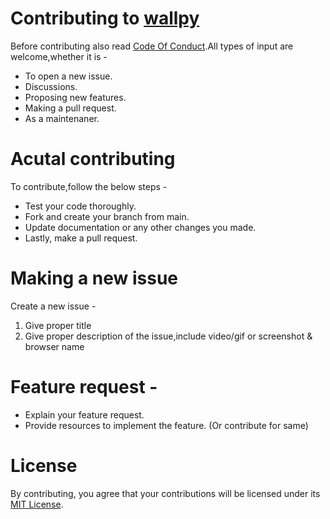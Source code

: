 # Contributing to [wallpy](https://github.com/jayantur13/wallpy "wallpy")

Before contributing also read [Code Of Conduct](https://github.com/jayantur13/wallpy/blob/main/CODE_OF_CONDUCT.md "Code Of Conduct").All types of input are welcome,whether it is -

- To open a new issue.
- Discussions.
- Proposing new features.
- Making a pull request.
- As a maintenaner.

# Acutal contributing

To contribute,follow the below steps -

- Test your code thoroughly.
- Fork and create your branch from main.
- Update documentation or any other changes you made.
- Lastly, make a pull request.

# Making a new issue

Create a new issue -

1. Give proper title
2. Give proper description of the issue,include video/gif or screenshot & browser name

# Feature request -

- Explain your feature request.
- Provide resources to implement the feature. (Or contribute for same)

# License

By contributing, you agree that your contributions will be licensed under its [MIT License](https://github.com/jayantur13/wallpy/blob/main/LICENSE "MIT License").